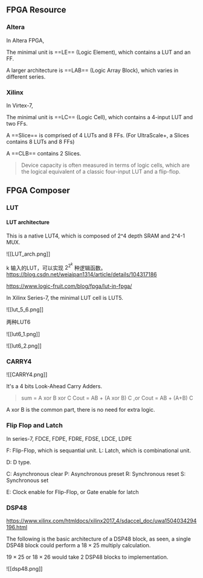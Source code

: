 
## FPGA Resource

### Altera

In Altera FPGA,

The minimal unit is ==LE== (Logic Element), which contains a LUT and an FF.

A larger architecture is ==LAB== (Logic Array Block), which varies in different series.

### Xilinx

In Virtex-7,

The minimal unit is ==LC== (Logic Cell), which contains a 4-input LUT and two FFs.

A ==Slice== is comprised of 4 LUTs and 8 FFs. (For UltraScale+, a Slices contains 8 LUTs and 8 FFs)

A ==CLB== contains 2 Slices.

> Device capacity is often measured in terms of logic cells, which are the logical equivalent of a classic four-input LUT and a flip-flop.

## FPGA Composer

### LUT

#### LUT architecture

This is a native LUT4, which is composed of 2^4 depth SRAM and 2^4-1 MUX.

![[LUT_arch.png]]

k 输入的LUT，可以实现 $2^{2^k}$ 种逻辑函数。
https://blog.csdn.net/weiaipan1314/article/details/104317186

https://www.logic-fruit.com/blog/fpga/lut-in-fpga/

In Xilinx Series-7, the minimal LUT cell is LUT5.

![[lut_5_6.png]]

两种LUT6

![[lut6_1.png]]

![[lut6_2.png]]



### CARRY4

![[CARRY4.png]]

It's a 4 bits Look-Ahead Carry Adders.

> sum = A xor B xor C
> Cout = AB + (A xor B) C     ,or     Cout = AB + (A+B) C

A xor B is the common part, there is no need for extra logic.

### Flip Flop and Latch

In series-7,
FDCE, FDPE, FDRE, FDSE, 
LDCE, LDPE

F: Flip-Flop, which is sequantial unit.
L: Latch, which is combinational unit.

D: D type.

C: Asynchronous clear
P: Asynchronous preset
R: Synchronous reset
S: Synchronous set

E: Clock enable for Flip-Flop, or Gate enable for latch

### DSP48

https://www.xilinx.com/htmldocs/xilinx2017_4/sdaccel_doc/uwa1504034294196.html

The following is the basic architecture of a DSP48 block, as seen, a single DSP48 block could perform a $18\times25$ multiply calculation.

$19\times25$ or $18\times26$ would take 2 DSP48 blocks to implementation.

![[dsp48.png]]


